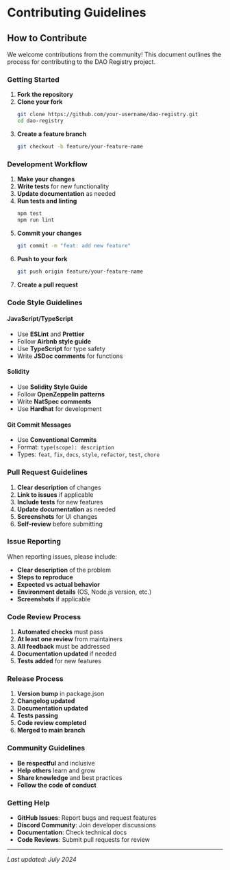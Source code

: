 # Contributing Guidelines

## How to Contribute

We welcome contributions from the community! This document outlines the process for contributing to the DAO Registry project.

### Getting Started

1. **Fork the repository**
2. **Clone your fork**
   ```bash
   git clone https://github.com/your-username/dao-registry.git
   cd dao-registry
   ```
3. **Create a feature branch**
   ```bash
   git checkout -b feature/your-feature-name
   ```

### Development Workflow

1. **Make your changes**
2. **Write tests** for new functionality
3. **Update documentation** as needed
4. **Run tests and linting**
   ```bash
   npm test
   npm run lint
   ```
5. **Commit your changes**
   ```bash
   git commit -m "feat: add new feature"
   ```
6. **Push to your fork**
   ```bash
   git push origin feature/your-feature-name
   ```
7. **Create a pull request**

### Code Style Guidelines

#### JavaScript/TypeScript
- Use **ESLint** and **Prettier**
- Follow **Airbnb style guide**
- Use **TypeScript** for type safety
- Write **JSDoc comments** for functions

#### Solidity
- Use **Solidity Style Guide**
- Follow **OpenZeppelin patterns**
- Write **NatSpec comments**
- Use **Hardhat** for development

#### Git Commit Messages
- Use **Conventional Commits**
- Format: `type(scope): description`
- Types: `feat`, `fix`, `docs`, `style`, `refactor`, `test`, `chore`

### Pull Request Guidelines

1. **Clear description** of changes
2. **Link to issues** if applicable
3. **Include tests** for new features
4. **Update documentation** as needed
5. **Screenshots** for UI changes
6. **Self-review** before submitting

### Issue Reporting

When reporting issues, please include:
- **Clear description** of the problem
- **Steps to reproduce**
- **Expected vs actual behavior**
- **Environment details** (OS, Node.js version, etc.)
- **Screenshots** if applicable

### Code Review Process

1. **Automated checks** must pass
2. **At least one review** from maintainers
3. **All feedback** must be addressed
4. **Documentation updated** if needed
5. **Tests added** for new features

### Release Process

1. **Version bump** in package.json
2. **Changelog updated**
3. **Documentation updated**
4. **Tests passing**
5. **Code review completed**
6. **Merged to main branch**

### Community Guidelines

- **Be respectful** and inclusive
- **Help others** learn and grow
- **Share knowledge** and best practices
- **Follow the code of conduct**

### Getting Help

- **GitHub Issues**: Report bugs and request features
- **Discord Community**: Join developer discussions
- **Documentation**: Check technical docs
- **Code Reviews**: Submit pull requests for review

---

*Last updated: July 2024*